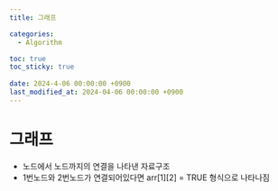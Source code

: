 ```yaml
---
title: 그래프

categories:
  - Algorithm

toc: true
toc_sticky: true
 
date: 2024-4-06 00:00:00 +0900
last_modified_at: 2024-04-06 00:00:00 +0900
---
```

# 그래프
- 노드에서 노드까지의 연결을 나타낸 자료구조
- 1번노드와 2번노드가 연결되어있다면 arr[1][2] = TRUE 형식으로 나타나짐